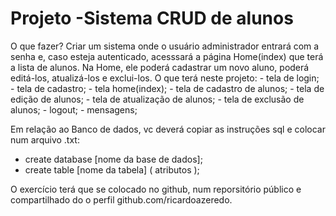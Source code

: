 <h1>Projeto -Sistema CRUD de alunos</h1>

<p>
O que fazer?
Criar um sistema onde o usuário administrador entrará com a senha e, caso esteja autenticado, acesssará a página Home(index) que terá a lista de alunos. Na Home, ele poderá cadastrar um novo aluno, poderá editá-los, atualizá-los e exclui-los. 
O que terá neste projeto:
- tela de login;
- tela de cadastro;
- tela home(index);
- tela de cadastro de alunos;
- tela de edição de alunos;
- tela de atualização de alunos;
- tela de exclusão de alunos;
- logout;
- mensagens;

Em relação ao Banco de dados, vc deverá copiar as instruções sql e colocar num arquivo .txt: 
- create database [nome da base de dados];
- create table [nome da tabela] ( atributos );

O exercício terá que se colocado no github, num reporsitório público e compartilhado do o perfil github.com/ricardoazeredo.
 

</p>